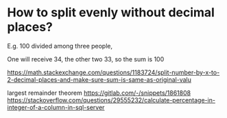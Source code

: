 # How to split evenly without decimal places?

E.g. 100 divided among three people,

One will receive 34, the other two 33, so the sum is 100

https://math.stackexchange.com/questions/1183724/split-number-by-x-to-2-decimal-places-and-make-sure-sum-is-same-as-original-valu

largest remainder theorem
https://gitlab.com/-/snippets/1861808
https://stackoverflow.com/questions/29555232/calculate-percentage-in-integer-of-a-column-in-sql-server
